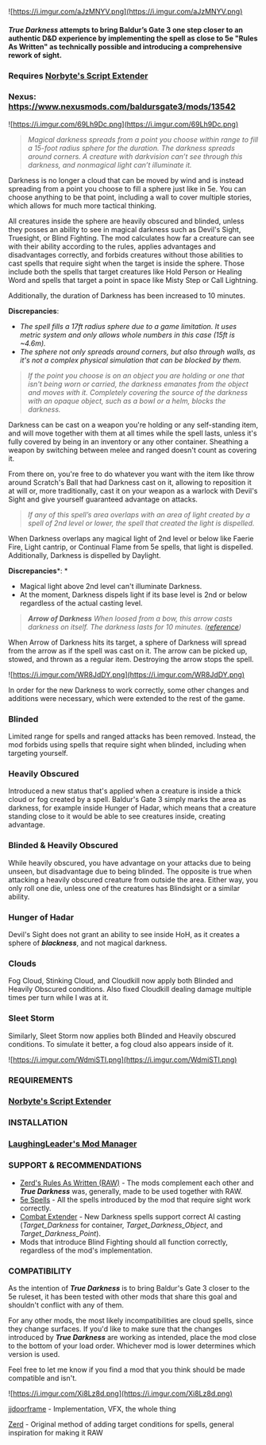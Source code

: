 ![https://i.imgur.com/aJzMNYV.png](https://i.imgur.com/aJzMNYV.png)


#### ***True Darkness*** attempts to bring Baldur’s Gate 3 one step closer to an authentic D&D experience by implementing the spell as close to 5e "Rules As Written" as technically possible and introducing a comprehensive rework of sight.

### Requires [Norbyte's Script Extender](https://github.com/Norbyte/bg3se/releases)

### Nexus: https://www.nexusmods.com/baldursgate3/mods/13542

![https://i.imgur.com/69Lh9Dc.png](https://i.imgur.com/69Lh9Dc.png)
> *Magical darkness spreads from a point you choose within range to fill a 15-foot radius sphere for the duration. The darkness spreads around corners. A creature with darkvision can’t see through this darkness, and nonmagical light can’t illuminate it.*

Darkness is no longer a cloud that can be moved by wind and is instead spreading from a point you choose to fill a sphere just like in 5e. You can choose anything to be that point, including a wall to cover multiple stories, which allows for much more tactical thinking.

All creatures inside the sphere are heavily obscured and blinded, unless they posses an ability to see in magical darkness such as Devil's Sight, Truesight, or Blind Fighting. The mod calculates how far a creature can see with their ability according to the rules, applies advantages and disadvantages correctly, and forbids creatures without those abilities to cast spells that require sight when the target is inside the sphere. Those include both the spells that target creatures like Hold Person or Healing Word and spells that target a point in space like Misty Step or Call Lightning.

Additionally, the duration of Darkness has been increased to 10 minutes.

**Discrepancies**:
* *The spell fills a 17ft radius sphere due to a game limitation. It uses metric system and only allows whole numbers in this case (15ft is ~4.6m).*
* *The sphere not only spreads around corners, but also through walls, as it's not a complex physical simulation that can be blocked by them.*

> *If the point you choose is on an object you are holding or one that isn't being worn or carried, the darkness emanates from the object and moves with it. Completely covering the source of the darkness with an opaque object, such as a bowl or a helm, blocks the darkness.*

Darkness can be cast on a weapon you're holding or any self-standing item, and will move together with them at all times while the spell lasts, unless it's fully covered by being in an inventory or any other container. Sheathing a weapon by switching between melee and ranged doesn't count as covering it.

From there on, you're free to do whatever you want with the item like throw around Scratch's Ball that had Darkness cast on it, allowing to reposition it at will or, more traditionally, cast it on your weapon as a warlock with Devil's Sight and give yourself guaranteed advantage on attacks.

> *If any of this spell’s area overlaps with an area of light created by a spell of 2nd level or lower, the spell that created the light is dispelled.*

When Darkness overlaps any magical light of 2nd level or below like Faerie Fire, Light cantrip, or Continual Flame from 5e spells, that light is dispelled. Additionally, Darkness is dispelled by Daylight.

**Discrepancies***:
*
* Magical light above 2nd level can't illuminate Darkness.
* At the moment, Darkness dispels light if its base level is 2nd or below regardless of the actual casting level.

> ***Arrow of Darkness**
When loosed from a bow, this arrow casts darkness on itself. The darkness lasts for 10 minutes. ([reference](https://www.5esrd.com/database/magicitem/arrow-of-darkness/))*

When Arrow of Darkness hits its target, a sphere of Darkness will spread from the arrow as if the spell was cast on it. The arrow can be picked up, stowed, and thrown as a regular item. Destroying the arrow stops the spell.

![https://i.imgur.com/WR8JdDY.png](https://i.imgur.com/WR8JdDY.png)

In order for the new Darkness to work correctly, some other changes and additions were necessary, which were extended to the rest of the game.

### Blinded
Limited range for spells and ranged attacks has been removed. Instead, the mod forbids using spells that require sight when blinded, including when targeting yourself.

### Heavily Obscured
Introduced a new status that's applied when a creature is inside a thick cloud or fog created by a spell. Baldur's Gate 3 simply marks the area as darkness, for example inside Hunger of Hadar, which means that a creature standing close to it would be able to see creatures inside, creating advantage.

### Blinded & Heavily Obscured
While heavily obscured, you have advantage on your attacks due to being unseen, but disadvantage due to being blinded. The opposite is true when attacking a heavily obscured creature from outside the area. Either way, you only roll one die, unless one of the creatures has Blindsight or a similar ability.

### Hunger of Hadar
Devil's Sight does not grant an ability to see inside HoH, as it creates a sphere of ***blackness***, and not magical darkness.

### Clouds
Fog Cloud, Stinking Cloud, and Cloudkill now apply both Blinded and Heavily Obscured conditions. Also fixed Cloudkill dealing damage multiple times per turn while I was at it.

### Sleet Storm
Similarly, Sleet Storm now applies both Blinded and Heavily obscured conditions. To simulate it better, a fog cloud also appears inside of it.

![https://i.imgur.com/WdmiSTI.png](https://i.imgur.com/WdmiSTI.png)

### REQUIREMENTS
### [Norbyte's Script Extender](https://github.com/Norbyte/bg3se/releases)

### INSTALLATION
### [LaughingLeader's Mod Manager](https://github.com/LaughingLeader/BG3ModManager/releases)

### SUPPORT & RECOMMENDATIONS
* [Zerd's Rules As Written (RAW)](https://www.nexusmods.com/baldursgate3/mods/1329) - The mods complement each other and ***True Darkness*** was, generally, made to be used together with RAW.
* [5e Spells](https://www.nexusmods.com/baldursgate3/mods/125) - All the spells introduced by the mod that require sight work correctly.
* [Combat Extender](https://www.nexusmods.com/baldursgate3/mods/5207) - New Darkness spells support correct AI casting (*Target_Darkness* for container, *Target_Darkness_Object*, and *Target_Darkness_Point*).
* Mods that introduce Blind Fighting should all function correctly, regardless of the mod's implementation.

### COMPATIBILITY
As the intention of ***True Darkness*** is to bring Baldur's Gate 3 closer to the 5e ruleset, it has been tested with other mods that share this goal and shouldn't conflict with any of them.

For any other mods, the most likely incompatibilities are cloud spells, since they change surfaces. If you'd like to make sure that the changes introduced by ***True Darkness*** are working as intended, place the mod close to the bottom of your load order. Whichever mod is lower determines which version is used.

Feel free to let me know if you find a mod that you think should be made compatible and isn't.

![https://i.imgur.com/Xi8Lz8d.png](https://i.imgur.com/Xi8Lz8d.png)

[jjdoorframe](https://next.nexusmods.com/profile/jjdoorframe) - Implementation, VFX, the whole thing

[Zerd](https://next.nexusmods.com/profile/ZerdLR) - Original method of adding target conditions for spells, general inspiration for making it RAW
